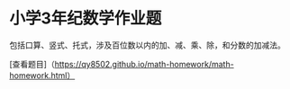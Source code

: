 # 小学3年纪数学作业题

包括口算、竖式、托式，涉及百位数以内的加、减、乘、除，和分数的加减法。

[查看题目]（https://qy8502.github.io/math-homework/math-homework.html）
